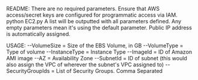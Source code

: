 README:
There are no required parameters. Ensure that AWS access/secret keys are configured for programmatic access via IAM.
python EC2.py
A list will be outputted with all parameters defined. Any empty parameters mean it's using the default parameter.
Public IP address is automatically assigned.

USAGE:
--VolumeSize = Size of the EBS Volume, in GB
--VolumeType = Type of volume
--InstanceType = Instance Type
--ImageId = ID of Amazon AMI image
--AZ = Availability Zone
--SubnetId = ID of subnet (this would also assign the VPC of wherever the subnet's VPC assigned to)
--SecurityGroupIds = List of Security Groups. Comma Separated